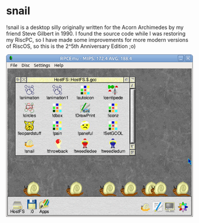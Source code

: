 # snail
!snail is a desktop silly originally written for the Acorn Archimedes by my friend Steve Gilbert in 1990.  I found the source code while I was restoring my RiscPC, so I have made some improvements for more modern versions of RiscOS, so this is the 2^5th Anniversary Edition ;o)

![Alt text](snail.png?raw=true)
